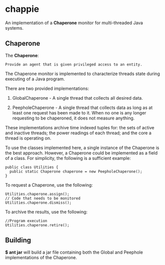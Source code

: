 # chappie

An implementation of a **Chaperone** monitor for multi-threaded Java systems.

## Chaperone

The **Chaperone**:
```
Provide an agent that is given privileged access to an entity.
```

The Chaperone monitor is implemented to characterize threads state during executing of a Java program.

There are two provided implementations:

1) GlobalChaperone - A single thread that collects all desired data.

2) PeepholeChaperone - A single thread that collects data as long as at least one request has been made to it. When no one is any longer requesting to be chaperoned, it does not measure anything.

These implementations archive time indexed tuples for: the sets of active and inactive threads; the power readings of each thread; and the core a thread is operating on.

To use the classes implemented here, a single instance of the Chaperone is the best approach. However, a Chaperone could be implemented as a field of a class. For simplicity, the following is a sufficient example:

```
public class Utilities {
  public static Chaperone chaperone = new PeepholeChaperone();
}
```

To request a Chaperone, use the following:

```
Utilities.chaperone.assign();
// Code that needs to be monitored
Utilities.chaperone.dismiss();
```

To archive the results, use the following:

```
//Program execution
Utilities.chaperone.retire();
```

## Building

**$ ant jar** will build a jar file containing both the Global and Peephole implementations of the Chaperone.

